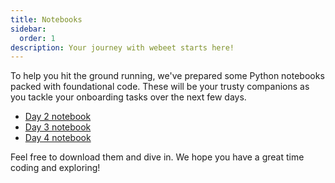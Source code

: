 ```yaml
---
title: Notebooks
sidebar:
  order: 1
description: Your journey with webeet starts here!
---
```


To help you hit the ground running, we've prepared some Python notebooks packed with foundational code. These will be your trusty companions as you tackle your onboarding tasks over the next few days.

- [Day 2 notebook](https://github.com/webeet-io/webeet-wiki_data/blob/main/sources/Day%202%20Python%20demo.ipynb)
- [Day 3 notebook](https://github.com/webeet-io/webeet-wiki_data/blob/main/sources/Day%203-Demo.ipynb)
- [Day 4 notebook](https://github.com/webeet-io/webeet-wiki_data/blob/main/sources/Day%204-Demo-.ipynb)

Feel free to download them and dive in. We hope you have a great time coding and exploring!
